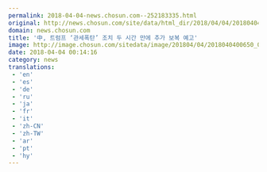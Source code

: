 ```yaml
---
permalink: 2018-04-04-news.chosun.com--252183335.html
original: http://news.chosun.com/site/data/html_dir/2018/04/04/2018040400670.html
domain: news.chosun.com
title: '中, 트럼프 ‘관세폭탄’ 조치 두 시간 만에 추가 보복 예고'
image: http://image.chosun.com/sitedata/image/201804/04/2018040400650_0.jpg
date: 2018-04-04 00:14:16
category: news
translations: 
 - 'en'
 - 'es'
 - 'de'
 - 'ru'
 - 'ja'
 - 'fr'
 - 'it'
 - 'zh-CN'
 - 'zh-TW'
 - 'ar'
 - 'pt'
 - 'hy'
---
```


